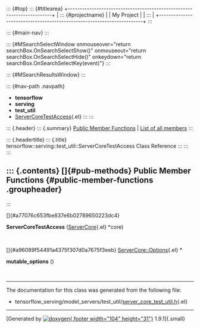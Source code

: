 ::: {#top}
::: {#titlearea}
+-----------------------------------------------------------------------+
| ::: {#projectname}                                                    |
| My Project                                                            |
| :::                                                                   |
+-----------------------------------------------------------------------+
:::

::: {#main-nav}
:::

::: {#MSearchSelectWindow onmouseover="return searchBox.OnSearchSelectShow()" onmouseout="return searchBox.OnSearchSelectHide()" onkeydown="return searchBox.OnSearchSelectKey(event)"}
:::

::: {#MSearchResultsWindow}
:::

::: {#nav-path .navpath}
-   **tensorflow**
-   **serving**
-   **test\_util**
-   [ServerCoreTestAccess](classtensorflow_1_1serving_1_1test__util_1_1ServerCoreTestAccess.html){.el}
:::
:::

::: {.header}
::: {.summary}
[Public Member Functions](#pub-methods) \| [List of all
members](classtensorflow_1_1serving_1_1test__util_1_1ServerCoreTestAccess-members.html)
:::

::: {.headertitle}
::: {.title}
tensorflow::serving::test\_util::ServerCoreTestAccess Class Reference
:::
:::
:::

::: {.contents}
[]{#pub-methods} Public Member Functions {#public-member-functions .groupheader}
----------------------------------------
:::

[]{#a77076c653fbe837e6b02789650223dc4}  

**ServerCoreTestAccess**
([ServerCore](classtensorflow_1_1serving_1_1ServerCore.html){.el}
\*core)

 

[]{#a96089f54491a4375f307d0a7675f3eeb}
[ServerCore::Options](structtensorflow_1_1serving_1_1ServerCore_1_1Options.html){.el}
\* 

**mutable\_options** ()

 

------------------------------------------------------------------------

The documentation for this class was generated from the following file:

-   tensorflow\_serving/model\_servers/test\_util/[server\_core\_test\_util.h](server__core__test__util_8h_source.html){.el}

------------------------------------------------------------------------

[Generated by [![doxygen](doxygen.svg){.footer width="104"
height="31"}](https://www.doxygen.org/index.html) 1.9.1]{.small}
